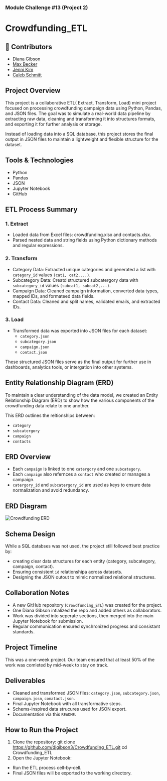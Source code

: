 ### Module Challenge #13 (Project 2)

# Crowdfunding_ETL

## 👥 Contributors

- [Diana Gibson](https://github.com/digibson3/Crowdfunding_ETL)  
- [Max Becker](https://github.com/participant2username)  
- [Jenni Kim](https://github.com/jennibean-k)
- [Caleb Schmitt](https://github.com/participant4username)

## Project Overview

This project is a collaborative ETL( Extract, Transform, Load) mini project focused on processing crowdfunding campaign data using Python, Pandas, and JSON files. The goal was to simulate a real-world data pipeline by extracting raw data, cleaning and transforming it into structures formats, and exporting it for further analysis or storage.

Instead of loading data into a SQL database, this project stores the final output in JSON files to maintain a lightweight and flexible structure for the dataset.

## Tools & Technologies 
* Python
* Pandas
* JSON
* Jupyter Notebook
* GitHub

## ETL Process Summary

### 1. Extract
* Loaded data from Excel files: crowdfunding.xlsx and contacts.xlsx.
* Parsed nested data and string fields using Python dictionary methods and regular expressions.

### 2. Transform
* Category Data: Extracted unique categories and generated a list with `category_id` values `(cat1, cat2,...)`.
* Subcategory Data: Creatd structured subcatergory data with `subcategory_id` values `(subcat1, subcat2,...)`.
* Campaign Data: Cleaned campaign information, converted data types, mapped IDs, and formateed data fields.
* Contact Data: Cleaned and split names, validated emails, and extracted IDs.

### 3. Load
* Transformed data was exported into JSON files for each dataset:
    * `category.json`
    * `subcategory.json`
    * `campaign.json`
    * `contact.json`

These structured JSON files serve as the final output for further use in dashboards, analytics tools, or intergation into other systems.

## Entity Relationship Diagram (ERD)

To maintain a clear understanding of the data model, we created an Entity Relationship Diagram (ERD) to show how the various components of the crowdfunding data relate to one another.

This ERD outlines the reltionships between:
* `category`
* `subcatergory`
* `campaign` 
* `contacts`

## ERD Overview
* Each `campaign` is linked to one `catergory` and one `subcategory`.
* Each `campaign` also refernces a `contact` who created or manages a campaign.
* `catergory_id` and `subcatergory_id` are used as keys to ensure data normalization and avoid redundancy.

## ERD Diagram
![Crowdfunding ERD](./Resources/crowdfunding_erd.png)

## Schema Design
While a SQL databses was not used, the project still followed best practice by:
* creating clear data structures for each entity (category, subcategory, campaign, contact).
* Ensuring consistent `id` relationshipa across datasets.
* Designing the JSON outout to mimic normalized relational structures.

## Collaboration Notes
* A new GitHub repository (`Crowdfunding_ETL`) was created for the project.
* One Diana Gibson intialized the repo and added others as collaborators.
* Work was divided into seperate sections, then merged into the main Jupyter Notebook for submission.
* Regular communication ensured synchronized progress and consistant standards.

## Project Timeline
This was a one-week project. Our team ensured that at least 50% of the work was comleted by mid-week to stay on track.

## Deliverables
* Cleaned and transformed JSON files: `category.json`, `subcategory.json`, `campaign.josn`, `conatact.json`.
* Final Jupyter Notebook with all transformative steps.
* Schems-inspired data strucures used for JSON export.
* Documentation via this `README`.

## How to Run the Project
1. Clone the repository:
git clone https://github.com/digibson3/Crowdfunding_ETL.git
cd Crowdfunding_ETL
2. Open the Jupyter Notebook:
* Run the ETL process cell-by-cell.
* Final JSON files will be exported to the working directory.


